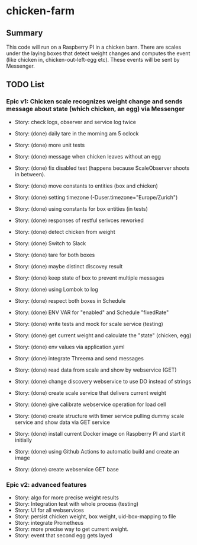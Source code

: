 # chicken-farm

## Summary

This code will run on a Raspberry PI in a chicken barn. There are scales under the laying boxes that detect weight changes and computes the event (like chicken in, chicken-out-left-egg etc). These events will be sent by Messenger.

## TODO List

### Epic v1: Chicken scale recognizes weight change and sends message about state (which chicken, an egg) via Messenger

* Story: check logs, observer and service log twice

* Story: (done) daily tare in the morning am 5 oclock
* Story: (done) more unit tests
* Story: (done) message when chicken leaves without an egg
* Story: (done) fix disabled test (happens because ScaleObserver shoots in between).
* Story: (done) move constants to entities (box and chicken)
* Story: (done) setting timezone (-Duser.timezone="Europe/Zurich")
* Story: (done) using constants for box entities (in tests)
* Story: (done) responses of restful serivces reworked
* Story: (done) detect chicken from weight
* Story: (done) Switch to Slack
* Story: (done) tare for both boxes
* Story: (done) maybe distinct discovey result
* Story: (done) keep state of box to prevent multiple messages
* Story: (done) using Lombok to log
* Story: (done) respect both boxes in Schedule
* Story: (done) ENV VAR for "enabled" and Schedule "fixedRate"
* Story: (done) write tests and mock for scale service (testing)
* Story: (done) get current weight and calculate the "state" (chicken, egg)
* Story: (done) env values via application.yaml
* Story: (done) integrate Threema and send messages
* Story: (done) read data from scale and show by webservice (GET)
* Story: (done) change discovery webservice to use DO instead of strings
* Story: (done) create scale service that delivers current weight
* Story: (done) give calibrate webservice operation for load cell
* Story: (done) create structure with timer service pulling dummy scale service and show data via GET service
* Story: (done) install current Docker image on Raspberry PI and start it initially
* Story: (done) using Github Actions to automatic build and create an image
* Story: (done) create webservice GET base


### Epic v2: advanced features
* Story: algo for more precise weight results
* Story: Integration test with whole process (testing)
* Story: UI for all webservices
* Story: persist chicken weight, box weight, uid-box-mapping to file
* Story: integrate Prometheus
* Story: more precise way to get current weight.
* Story: event that second egg gets layed
